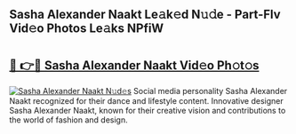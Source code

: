 ## Sasha Alexander Naakt Le𝚊k𝚎d N𝚞𝚍e - Part-Flv Vid𝚎o Photos Le𝚊ks NPfiW

# <h2><a href="http://fb0pl9c.evod.top/?m=Sasha+Alexander+Naakt">🔗 👉🔴 Sasha Alexander Naakt Vid𝚎o Ph𝚘t𝚘s</a></h2>

[![Sasha Alexander Naakt N𝚞d𝚎s](https://i.imgur.com/8V9OHl7.gif)](http://fb0pl9c.evod.top/?m=Sasha+Alexander+Naakt)
Social media personality Sasha Alexander Naakt recognized for their dance and lifestyle content. Innovative designer Sasha Alexander Naakt, known for their creative vision and contributions to the world of fashion and design. 
